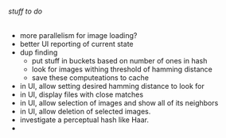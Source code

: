 ###### stuff to do

- more parallelism for image loading? 
- better UI reporting of current state
- dup finding
  - put stuff in buckets based on number of ones in hash
  - look for images withing threshold of hamming distance
  - save these computeations to cache
- in UI, allow setting desired hamming distance to look for
- in UI, display files with close matches
- in UI, allow selection of images and show all of its neighbors
- in UI, allow deletion of selected images.
- investigate a perceptual hash like Haar.
- 